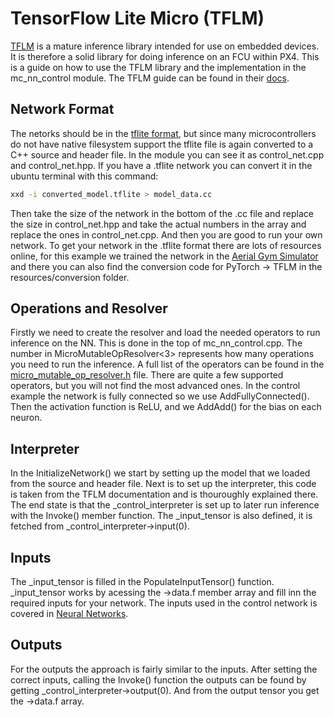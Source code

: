 # TensorFlow Lite Micro (TFLM)

[TFLM](https://github.com/tensorflow/tflite-micro) is a mature inference library intended for use on embedded devices. It is therefore a solid library for doing inference on an FCU within PX4. This is a guide on how to use the TFLM library and the implementation in the mc_nn_control module. The TFLM guide can be found in their [docs](https://ai.google.dev/edge/litert/microcontrollers/get_started).

## Network Format
The netorks should be in the [tflite format](https://ai.google.dev/edge/litert/models/convert), but since many microcontrollers do not have native filesystem support the tflite file is again converted to a C++ source and header file. In the module you can see it as control_net.cpp and control_net.hpp. If you have a .tflite network you can convert it in the ubuntu terminal with this command:

```sh
xxd -i converted_model.tflite > model_data.cc
```

Then take the size of the network in the bottom of the .cc file and replace the size in control_net.hpp and take the actual numbers in the array and replace the ones in control_net.cpp. And then you are good to run your own network. To get your network in the .tflite format there are lots of resources online, for this example we trained the network in the [Aerial Gym Simulator](https://ntnu-arl.github.io/aerial_gym_simulator/) and there you can also find the conversion code for PyTorch -> TFLM in the resources/conversion folder.

## Operations and Resolver
Firstly we need to create the resolver and load the needed operators to run inference on the NN. This is done in the top of mc_nn_control.cpp. The number in MicroMutableOpResolver<3> represents how many operations you need to run the inference. A full list of the operators can be found in the [micro_mutable_op_resolver.h](https://github.com/tensorflow/tflite-micro/blob/main/tensorflow/lite/micro/micro_mutable_op_resolver.h) file. There are quite a few supported operators, but you will not find the most advanced ones. In the control example the network is fully connected so we use AddFullyConnected(). Then the activation function is ReLU, and we AddAdd() for the bias on each neuron.

## Interpreter
In the InitializeNetwork() we start by setting up the model that we loaded from the source and header file. Next is to set up the interpreter, this code is taken from the TFLM documentation and is thouroughly explained there. The end state is that the _control_interpreter is set up to later run inference with the Invoke() member function. The _input_tensor is also defined, it is fetched from _control_interpreter->input(0).

## Inputs
The _input_tensor is filled in the PopulateInputTensor() function. _input_tensor works by acessing the ->data.f member array and fill inn the required inputs for your network. The inputs used in the control network is covered in [Neural Networks](../advanced/neural_networks.md).

## Outputs
For the outputs the approach is fairly similar to the inputs. After setting the correct inputs, calling the Invoke() function the outputs can be found by getting _control_interpreter->output(0). And from the output tensor you get the ->data.f array.
